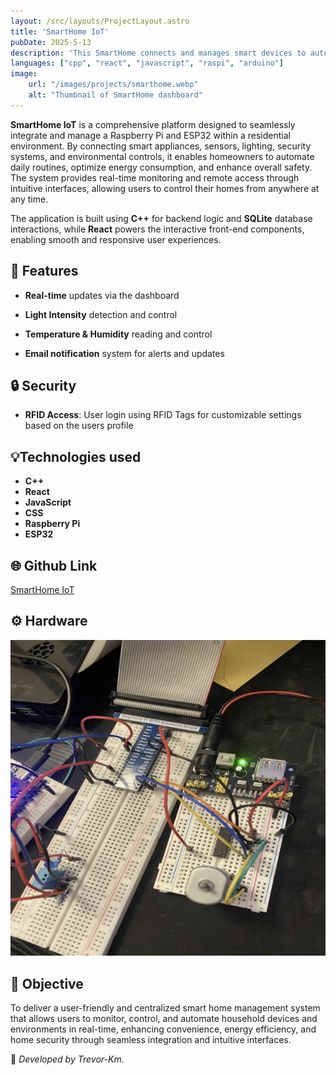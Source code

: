 ```yaml
---
layout: /src/layouts/ProjectLayout.astro
title: 'SmartHome IoT'
pubDate: 2025-5-13
description: 'This SmartHome connects and manages smart devices to automate tasks, monitor energy, and improve home security—all through a simple, centralized platform with real-time control.'
languages: ["cpp", "react", "javascript", "raspi", "arduino"]
image:
    url: "/images/projects/smarthome.webp"
    alt: "Thumbnail of SmartHome dashboard"
---
```


**SmartHome IoT** is a comprehensive platform designed to seamlessly integrate and manage a Raspberry Pi and ESP32 within a residential environment. By connecting smart appliances, sensors, lighting, security systems, and environmental controls, it enables homeowners to automate daily routines, optimize energy consumption, and enhance overall safety. The system provides real-time monitoring and remote access through intuitive interfaces, allowing users to control their homes from anywhere at any time.

The application is built using **C++** for backend logic and **SQLite** database interactions, while **React** powers the interactive front-end components, enabling smooth and responsive user experiences.

## 🧩 Features

- **Real-time** updates via the dashboard

- **Light Intensity** detection and control

- **Temperature & Humidity** reading and control

- **Email notification** system for alerts and updates

## 🔒 Security

- **RFID Access**: User login using RFID Tags for customizable settings based on the users profile

## 💡Technologies used

- **C++**
- **React**
- **JavaScript**
- **CSS**
- **Raspberry Pi**
- **ESP32**

## 🌐 Github Link

[SmartHome IoT](https://github.com/Trevor-Km/smarthome-iot)

## ⚙️ Hardware

![SmartHome photo](../../../../public/images/projects/smarthome-hardware.webp)

## 🎯 Objective

To deliver a user-friendly and centralized smart home management system that allows users to monitor, control, and automate household devices and environments in real-time, enhancing convenience, energy efficiency, and home security through seamless integration and intuitive interfaces.

🚀 *Developed by Trevor-Km.*
